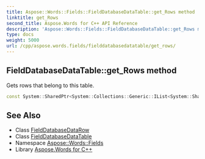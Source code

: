 ```yaml
---
title: Aspose::Words::Fields::FieldDatabaseDataTable::get_Rows method
linktitle: get_Rows
second_title: Aspose.Words for C++ API Reference
description: 'Aspose::Words::Fields::FieldDatabaseDataTable::get_Rows method. Gets rows that belong to this table in C++.'
type: docs
weight: 5000
url: /cpp/aspose.words.fields/fielddatabasedatatable/get_rows/
---
```

## FieldDatabaseDataTable::get_Rows method


Gets rows that belong to this table.

```cpp
const System::SharedPtr<System::Collections::Generic::IList<System::SharedPtr<Aspose::Words::Fields::FieldDatabaseDataRow>>> & Aspose::Words::Fields::FieldDatabaseDataTable::get_Rows() const
```

## See Also

* Class [FieldDatabaseDataRow](../../fielddatabasedatarow/)
* Class [FieldDatabaseDataTable](../)
* Namespace [Aspose::Words::Fields](../../)
* Library [Aspose.Words for C++](../../../)
